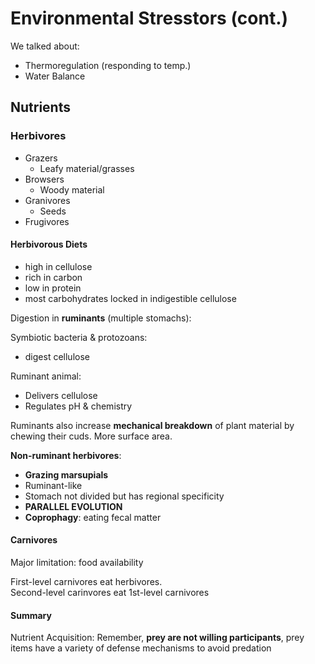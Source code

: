 # Environmental Stresstors (cont.)

We talked about:

- Thermoregulation (responding to temp.)
- Water Balance

## Nutrients

### Herbivores

- Grazers
	- Leafy material/grasses
- Browsers
	- Woody material
- Granivores
	- Seeds
- Frugivores


#### Herbivorous Diets

- high in cellulose
- rich in carbon
- low in protein
- most carbohydrates locked in indigestible cellulose

Digestion in **ruminants** (multiple stomachs):

Symbiotic bacteria & protozoans:

- digest cellulose

Ruminant animal:

- Delivers cellulose
- Regulates pH & chemistry

Ruminants also increase **mechanical breakdown** of plant material by chewing their cuds. More surface area.

**Non-ruminant herbivores**:

- **Grazing marsupials**
- Ruminant-like
- Stomach not divided but has regional specificity
- **PARALLEL EVOLUTION**
- **Coprophagy**: eating fecal matter

#### Carnivores

Major limitation: food availability

First-level carnivores eat herbivores.  
Second-level carinvores eat 1st-level carnivores

#### Summary

Nutrient Acquisition: Remember, **prey are not willing participants**, prey items have a variety of defense mechanisms to avoid predation